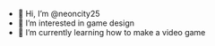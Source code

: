 - 👋 Hi, I’m @neoncity25
- 👀 I’m interested in game design
- 🌱 I’m currently learning how to make a video game

<!---
neoncity25/neoncity25 is a ✨ special ✨ repository because its `README.md` (this file) appears on your GitHub profile.
You can click the Preview link to take a look at your changes.
--->
